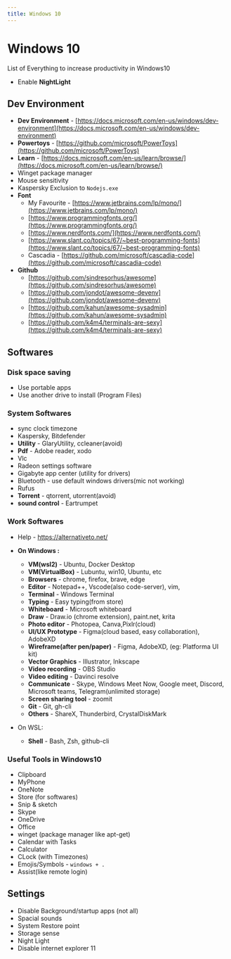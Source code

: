```yaml
---
title: Windows 10
---
```


<vc-img url="https://i.ibb.co/4Pb3bpB/7.jpg" size="sm"/>

# Windows 10

List of Everything to increase productivity in Windows10

- Enable **NightLight**

## Dev Environment

- **Dev Environment** - [https://docs.microsoft.com/en-us/windows/dev-environment](https://docs.microsoft.com/en-us/windows/dev-environment)
- **Powertoys** - [https://github.com/microsoft/PowerToys](https://github.com/microsoft/PowerToys)
- **Learn** - [https://docs.microsoft.com/en-us/learn/browse/](https://docs.microsoft.com/en-us/learn/browse/)
- Winget package manager
- Mouse sensitivity
- Kaspersky Exclusion to `Nodejs.exe`
- **Font**
  - My Favourite - [https://www.jetbrains.com/lp/mono/](https://www.jetbrains.com/lp/mono/)
  - [https://www.programmingfonts.org/](https://www.programmingfonts.org/)
  - [https://www.nerdfonts.com/](https://www.nerdfonts.com/)
  - [https://www.slant.co/topics/67/~best-programming-fonts](https://www.slant.co/topics/67/~best-programming-fonts)
  - Cascadia - [https://github.com/microsoft/cascadia-code](https://github.com/microsoft/cascadia-code)
- **Github**
  - [https://github.com/sindresorhus/awesome](https://github.com/sindresorhus/awesome)
  - [https://github.com/jondot/awesome-devenv](https://github.com/jondot/awesome-devenv)
  - [https://github.com/kahun/awesome-sysadmin](https://github.com/kahun/awesome-sysadmin)
  - [https://github.com/k4m4/terminals-are-sexy](https://github.com/k4m4/terminals-are-sexy)

## Softwares

### Disk space saving

- Use portable apps
- Use another drive to install (Program Files)

### System Softwares

- sync clock timezone
- Kaspersky, Bitdefender
- **Utility** - GlaryUtility, ccleaner(avoid)
- **Pdf** - Adobe reader, xodo
- Vlc
- Radeon settings software
- Gigabyte app center (utility for drivers)
- Bluetooth - use default windows drivers(mic not working)
- Rufus
- **Torrent** - qtorrent, utorrent(avoid)
- **sound control** - Eartrumpet

### Work Softwares

- Help - https://alternativeto.net/
- **On Windows :**

  - **VM(wsl2)** - Ubuntu, Docker Desktop
  - **VM(VirtualBox)** - Lubuntu, win10, Ubuntu, etc
  - **Browsers** - chrome, firefox, brave, edge
  - **Editor** - Notepad++, Vscode(also code-server), vim,
  - **Terminal** - Windows Terminal
  - **Typing** - Easy typing(from store)
  - **Whiteboard** - Microsoft whiteboard
  - **Draw** - Draw.io (chrome extension), paint.net, krita
  - **Photo editor** - Photopea, Canva,Pixlr(cloud)
  - **UI/UX Prototype** - Figma(cloud based, easy collaboration), AdobeXD
  - **Wireframe(after pen/paper)** - Figma, AdobeXD, (eg: Platforma UI kit)
  - **Vector Graphics** - Illustrator, Inkscape
  - **Video recording** - OBS Studio
  - **Video editing** - Davinci resolve
  - **Communicate** - Skype, Windows Meet Now, Google meet, Discord, Microsoft teams, Telegram(unlimited storage)
  - **Screen sharing tool** - zoomit
  - **Git** - Git, gh-cli
  - **Others** - ShareX, Thunderbird, CrystalDiskMark

- On WSL:
  - **Shell** - Bash, Zsh, github-cli

### Useful Tools in Windows10

- Clipboard
- MyPhone
- OneNote
- Store (for softwares)
- Snip & sketch
- Skype
- OneDrive
- Office
- winget (package manager like apt-get)
- Calendar with Tasks
- Calculator
- CLock (with Timezones)
- Emojis/Symbols - `windows + .`
- Assist(like remote login)

## Settings

- Disable Background/startup apps (not all)
- Spacial sounds
- System Restore point
- Storage sense
- Night Light
- Disable internet explorer 11
